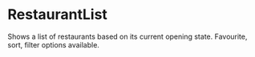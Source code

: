 # RestaurantList
Shows a list of restaurants based on its current opening state. Favourite, sort, filter options available.
